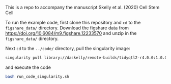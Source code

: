This is a repo to accompany the manuscript
Skelly et al. (2020) Cell Stem Cell 

To run the example code, first clone this repository and
`cd` to the `figshare_data/` directory.
Download the figshare
data from https://doi.org/10.6084/m9.figshare.12233570 
and unzip in the `figshare_data/` directory.

Next `cd` to the `../code/` directory, pull
the singularity image:
```bash
singularity pull library://daskelly/remote-builds/tidyqtl2-r4.0.0:1.0.0
```
and execute the code
```bash
bash run_code_singularity.sh
```
